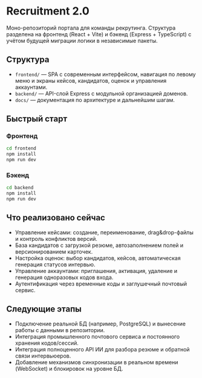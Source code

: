 # Recruitment 2.0

Моно-репозиторий портала для команды рекрутинга. Структура разделена на фронтенд (React + Vite) и бэкенд (Express + TypeScript) с учётом будущей миграции логики в независимые пакеты.

## Структура

- `frontend/` — SPA с современным интерфейсом, навигация по левому меню и экраны кейсов, кандидатов, оценок и управления аккаунтами.
- `backend/` — API-слой Express с модульной организацией доменов.
- `docs/` — документация по архитектуре и дальнейшим шагам.

## Быстрый старт

### Фронтенд

```bash
cd frontend
npm install
npm run dev
```

### Бэкенд

```bash
cd backend
npm install
npm run dev
```

## Что реализовано сейчас

- Управление кейсами: создание, переименование, drag&drop-файлы и контроль конфликтов версий.
- База кандидатов с загрузкой резюме, автозаполнением полей и версионированием карточек.
- Настройка оценок: выбор кандидатов, кейсов, автоматическая генерация статусов интервью.
- Управление аккаунтами: приглашения, активация, удаление и генерация одноразовых кодов входа.
- Аутентификация через временные коды и заглушечный почтовый сервис.

## Следующие этапы

- Подключение реальной БД (например, PostgreSQL) и вынесение работы с данными в репозитории.
- Интеграция промышленного почтового сервиса и постоянного хранения кодов/сессий.
- Интеграция полноценного API ИИ для разбора резюме и обратной связи интервьюеров.
- Добавление механизмов синхронизации в реальном времени (WebSocket) и блокировок на уровне БД.
